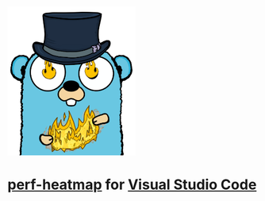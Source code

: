 ![logo](https://github.com/quasilyte/perf-heatmap/raw/master/_docs/logo_small.png)

# [perf-heatmap](https://github.com/quasilyte/perf-heatmap) for [Visual Studio Code](https://code.visualstudio.com/)

